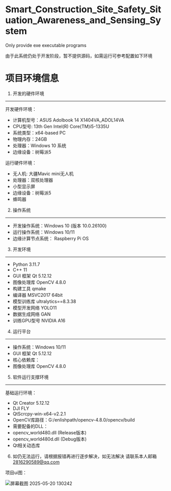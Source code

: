 # Smart_Construction_Site_Safety_Situation_Awareness_and_Sensing_System
Only provide exe executable programs

由于此系统仍处于开发阶段，暂不提供源码，如需运行可参考配置如下环境

项目环境信息
============

1. 开发的硬件环境
-----------
开发硬件环境：
- 计算机型号：ASUS Adolbook 14 X1404VA_ADOL14VA
- CPU型号: 13th Gen Intel(R) Core(TM)i5-1335U
- 系统类型：x64-based PC
- 物理内存：24GB 
- 处理器：Windows 10 系统
- 边缘设备：树莓派5


运行硬件环境：
  * 无人机: 大疆Mavic mini无人机
  * 处理器：双核处理器
  * 小型显示屏
  * 边缘设备：树莓派5
  * 蜂鸣器

2. 操作系统
-----------
- 开发操作系统：Windows 10 (版本 10.0.26100)
- 运行操作系统：Windows 10/11 
- 边缘计算节点系统： Raspberry Pi OS

3. 开发环境
-----------
 - Python 3.11.7
 - C++ 11
 - GUI 框架 Qt 5.12.12
 - 图像处理库 OpenCV 4.8.0
 - 构建工具 qmake
 - 编译器 MSVC2017 64bit
 - 模型训练库 ultralytics==8.3.38
 - 模型开发网络 YOLO11
 - 数据生成网络 GAN
 - 训练GPU型号 NVIDIA A16

4. 运行平台
-----------
- 操作系统：Windows 10/11
- GUI 框架  Qt 5.12.12
- 核心依赖库：
- 图像处理库 OpenCV 4.8.0

5. 软件运行支撑环境
------------------
基础运行环境：
- Qt Creator 5.12.12
- DJI FLY
- QtScrcpy-win-x64-v2.2.1
- OpenCV库路径：G:/enlishpath/opencv-4.8.0/opencv/build
- 需要配备的DLL：
- opencv_world480.dll (Release版本)
- opencv_world480d.dll (Debug版本)
- Qt相关动态库

6. 如仍无法运行，请根据报错再进行逐步解决，如无法解决 请联系本人邮箱 2816290589@qq.com

项目ui图：

![屏幕截图 2025-05-20 130242](https://github.com/user-attachments/assets/e1cd0f96-68cb-42b1-b9cb-7ca1ee5e00ae)





